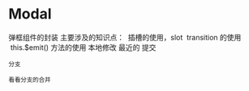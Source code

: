 # Modal
弹框组件的封装
主要涉及的知识点：
  插槽的使用，slot
  transition 的使用
  this.$emit() 方法的使用   本地修改  最近的 提交

 	分支

 	看看分支的合并
 
